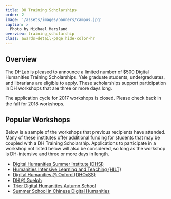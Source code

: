 ```yaml
---
title: DH Training Scholarships
order: 2
image: '/assets/images/banners/campus.jpg'
caption: >
  Photo by Michael Marsland
overview: training_scholarship
class: awards-detail-page hide-color-hr
---
```


<h2 class='subheading'>Overview</h2>

The DHLab is pleased to announce a limited number of $500 Digital Humanities Training Scholarships. Yale graduate students, undergraduates, and librarians are eligible to apply. These scholarships support participation in DH workshops that are three or more days long.

The application cycle for 2017 workshops is closed. Please check back in the fall for 2018 workshops.
<br/>

<h2 class='subheading'>Popular Workshops</h2>

Below is a sample of the workshops that previous recipients have attended. Many of these institutes offer additional funding for students that may be coupled with a DH Training Scholarship. Applications to participate in a workshop not listed below will also be considered, so long as the workshop is DH-intensive and three or more days in length.

<ul>
	<li><a href='http://www.dhsi.org/'>Digital Humanities Summer Institute (DHSI)</a></li>
	<li><a href='http://www.dhtraining.org/hilt/'>Humanities Intensive Learning and Teaching (HILT)</a></li>
	<li><a href='https://digital.humanities.ox.ac.uk/dhoxss/'>Digital Humanities @ Oxford (DHOxSS)</a></li>
	<li><a href='https://www.uoguelph.ca/arts/dhguelph'>DH @ Guelph</a></li>
	<li><a href='https://www.uni-trier.de/index.php?id=1175&L=2'>Trier Digital Humanities Autumn School</a></li>
	<li><a href='http://www.cckf.org/en/activities/2017070304'>Summer School in Chinese Digital Humanities</a></li>
</ul>